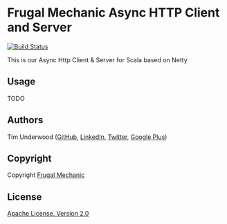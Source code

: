 Frugal Mechanic Async HTTP Client and Server
============================================

[![Build Status](https://travis-ci.org/frugalmechanic/fm-http.svg?branch=master)](https://travis-ci.org/frugalmechanic/fm-http)

This is our Async Http Client & Server for Scala based on Netty

Usage
-----

TODO

Authors
-------

Tim Underwood (<a href="https://github.com/tpunder" rel="author">GitHub</a>, <a href="https://www.linkedin.com/in/tpunder" rel="author">LinkedIn</a>, <a href="https://twitter.com/tpunder" rel="author">Twitter</a>, <a href="https://plus.google.com/+TimUnderwood0" rel="author">Google Plus</a>)

Copyright
---------

Copyright [Frugal Mechanic](http://frugalmechanic.com)

License
-------

[Apache License, Version 2.0](http://www.apache.org/licenses/LICENSE-2.0.txt)